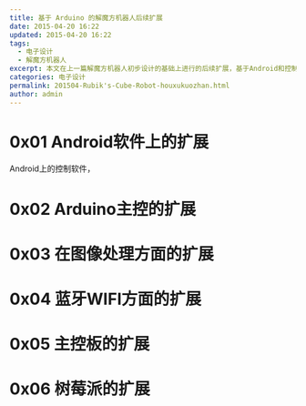 ```yaml
---
title: 基于 Arduino 的解魔方机器人后续扩展
date: 2015-04-20 16:22
updated: 2015-04-20 16:22
tags: 
  - 电子设计
  - 解魔方机器人
excerpt: 本文在上一篇解魔方机器人初步设计的基础上进行的后续扩展，基于Android和控制板，后期可以扩展到树莓派等，后期会陆续开源，从材料结构，到算法控制等的一些简单设计。
categories: 电子设计
permalink: 201504-Rubik's-Cube-Robot-houxukuozhan.html
author: admin
---
```


# 0x01 Android软件上的扩展

Android上的控制软件，

# 0x02 Arduino主控的扩展
# 0x03 在图像处理方面的扩展
# 0x04 蓝牙WIFI方面的扩展
# 0x05 主控板的扩展
# 0x06 树莓派的扩展